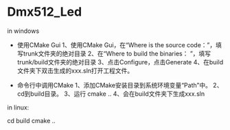 # Dmx512_Led
in windows
- 使用CMake Gui
1、使用CMake Gui，在“Where is the source code：”，填写trunk文件夹的绝对目录
2、在“Where to build the binaries： ”，填写 trunk/build文件夹的绝对目录
3、点击Configure，点击Generate
4、在build文件夹下双击生成的xxx.sln打开工程文件。

- 命令行中调用CMake
1、添加CMake安装目录到系统环境变量“Path”中。
2、cd到build目录。
3、运行 cmake ..
4、会在build文件夹下生成xxx.sln

in linux:

cd build
cmake ..
